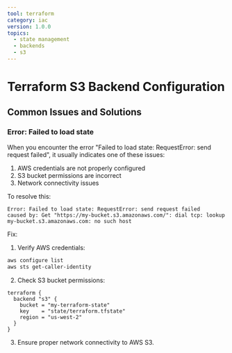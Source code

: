 ```yaml
---
tool: terraform
category: iac
version: 1.0.0
topics:
  - state management
  - backends
  - s3
---
```

# Terraform S3 Backend Configuration

## Common Issues and Solutions

### Error: Failed to load state
When you encounter the error "Failed to load state: RequestError: send request failed", it usually indicates one of these issues:

1. AWS credentials are not properly configured
2. S3 bucket permissions are incorrect
3. Network connectivity issues

To resolve this:

```error
Error: Failed to load state: RequestError: send request failed
caused by: Get "https://my-bucket.s3.amazonaws.com/": dial tcp: lookup my-bucket.s3.amazonaws.com: no such host
```

Fix:
1. Verify AWS credentials:
```bash
aws configure list
aws sts get-caller-identity
```

2. Check S3 bucket permissions:
```hcl
terraform {
  backend "s3" {
    bucket = "my-terraform-state"
    key    = "state/terraform.tfstate"
    region = "us-west-2"
  }
}
```

3. Ensure proper network connectivity to AWS S3.
